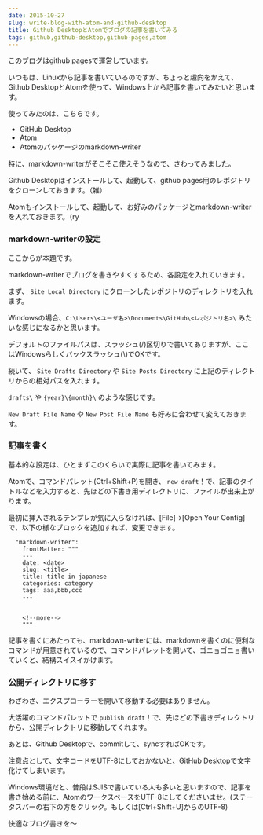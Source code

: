 ```yaml
---
date: 2015-10-27
slug: write-blog-with-atom-and-github-desktop
title: Github DesktopとAtomでブログの記事を書いてみる
tags: github,github-desktop,github-pages,atom
---
```


このブログはgithub pagesで運営しています。

いつもは、Linuxから記事を書いているのですが、ちょっと趣向をかえて、Github DesktopとAtomを使って、Windows上から記事を書いてみたいと思います。

使ってみたのは、こちらです。

* GitHub Desktop
* Atom
* Atomのパッケージのmarkdown-writer

特に、markdown-writerがそこそこ使えそうなので、さわってみました。

<!--more-->

Github Desktopはインストールして、起動して、github pages用のレポジトリをクローンしておきます。（雑）

Atomもインストールして、起動して、お好みのパッケージとmarkdown-writerを入れておきます。（ry


### markdown-writerの設定

ここからが本題です。

markdown-writerでブログを書きやすくするため、各設定を入れていきます。


まず、 `Site Local Directory` にクローンしたレポジトリのディレクトリを入れます。

Windowsの場合、`C:\Users\<ユーザ名>\Documents\GitHub\<レポジトリ名>\` みたいな感じになるかと思います。

デフォルトのファイルパスは、スラッシュ(/)区切りで書いてありますが、ここはWindowsらしくバックスラッシュ(\\)でOKです。


続いて、 `Site Drafts Directory` や `Site Posts Directory` に上記のディレクトリからの相対パスを入れます。

`drafts\` や `{year}\{month}\` のような感じです。


`New Draft File Name` や `New Post File Name` も好みに合わせて変えておきます。


### 記事を書く

基本的な設定は、ひとまずこのくらいで実際に記事を書いてみます。

Atomで、コマンドパレット(Ctrl+Shift+P)を開き、 `new draft`！で、記事のタイトルなどを入力すると、先ほどの下書き用ディレクトリに、ファイルが出来上がります。

最初に挿入されるテンプレが気に入らなければ、[File]→[Open Your Config]で、以下の様なブロックを追加すれば、変更できます。

```
  "markdown-writer":
    frontMatter: """
    ---
    date: <date>
    slug: <title>
    title: title in japanese
    categories: category
    tags: aaa,bbb,ccc
    ---


    <!--more-->
    """
```

記事を書くにあたっても、markdown-writerには、markdownを書くのに便利なコマンドが用意されているので、コマンドパレットを開いて、ゴニョゴニョ書いていくと、結構スイスイかけます。


### 公開ディレクトリに移す

わざわざ、エクスプローラーを開いて移動する必要はありません。

大活躍のコマンドパレットで `publish draft`！で、先ほどの下書きディレクトリから、公開ディレクトリに移動してくれます。

あとは、Github Desktopで、commitして、syncすればOKです。


注意点として、文字コードをUTF-8にしておかないと、GitHub Desktopで文字化けてしまいます。

Windows環境だと、普段はSJISで書いている人も多いと思いますので、記事を書き始める前に、AtomのワークスペースをUTF-8にしてくださいませ。(ステータスバーの右下の方をクリック。もしくは[Ctrl+Shift+U]からのUTF-8)


快適なブログ書きを～
